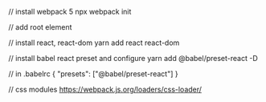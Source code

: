// install webpack 5 
npx webpack init

// add root element
<div id="root"></div>

// install react, react-dom
yarn add react react-dom

// install babel react preset and configure
yarn add @babel/preset-react -D


// in .babelrc
{
  "presets": ["@babel/preset-react"]
}


// css modules
https://webpack.js.org/loaders/css-loader/
